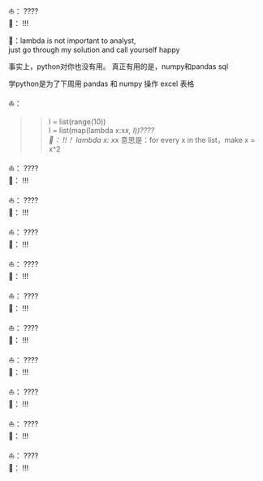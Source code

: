 ⛵️： ????     
🐍： !!!


🐍：lambda is not important to analyst,     
   just go through my solution and call yourself happy     
   
   事实上，python对你也没有用。
   真正有用的是，numpy和pandas sql
   
   学python是为了下周用 pandas 和 numpy 操作 excel 表格
   
 ⛵️： 
 >> l = list(range(10))     
 >> l = list(map(lambda x:x*x, l))????     
🐍： !!！
   lambda x: x*x 意思是：for every x in the list，make x = x^2     
   
   
   
   
   
   
   
   
   
   
   
   
   
   
   ⛵️： ????     
🐍： !!!







⛵️： ????     
🐍： !!!









⛵️： ????     
🐍： !!!








⛵️： ????     
🐍： !!!










⛵️： ????     
🐍： !!!










⛵️： ????     
🐍： !!!











⛵️： ????     
🐍： !!!











⛵️： ????     
🐍： !!!













⛵️： ????     
🐍： !!!












⛵️： ????     
🐍： !!!

